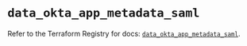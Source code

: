 # `data_okta_app_metadata_saml`

Refer to the Terraform Registry for docs: [`data_okta_app_metadata_saml`](https://registry.terraform.io/providers/okta/okta/4.7.0/docs/data-sources/app_metadata_saml).
